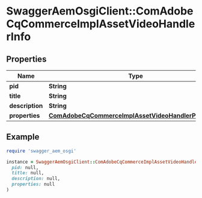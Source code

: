 # SwaggerAemOsgiClient::ComAdobeCqCommerceImplAssetVideoHandlerInfo

## Properties

| Name | Type | Description | Notes |
| ---- | ---- | ----------- | ----- |
| **pid** | **String** |  | [optional] |
| **title** | **String** |  | [optional] |
| **description** | **String** |  | [optional] |
| **properties** | [**ComAdobeCqCommerceImplAssetVideoHandlerProperties**](ComAdobeCqCommerceImplAssetVideoHandlerProperties.md) |  | [optional] |

## Example

```ruby
require 'swagger_aem_osgi'

instance = SwaggerAemOsgiClient::ComAdobeCqCommerceImplAssetVideoHandlerInfo.new(
  pid: null,
  title: null,
  description: null,
  properties: null
)
```

